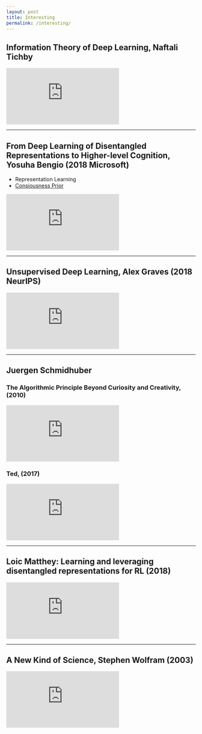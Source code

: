 ```yaml
---
layout: post
title: Interesting
permalink: /interesting/
---
```


## Information Theory of Deep Learning, Naftali Tichby
<iframe class='video' src="https://www.youtube.com/embed/FSfN2K3tnJU" frameborder="0" allow="accelerometer; autoplay; encrypted-media; gyroscope; picture-in-picture" allowfullscreen></iframe>

---

## From Deep Learning of Disentangled Representations to Higher-level Cognition, Yosuha Bengio (2018 Microsoft)
- Representation Learning
- [Consiousness Prior](https://arxiv.org/pdf/1709.08568.pdf)

<iframe class="video" src="https://www.youtube.com/embed/Yr1mOzC93xs" frameborder="0" allow="accelerometer; autoplay; encrypted-media; gyroscope; picture-in-picture" allowfullscreen></iframe>

---
## Unsupervised Deep Learning, Alex Graves (2018 NeurIPS)
<iframe class="video" src="https://www.youtube.com/embed/3RVGrz7MjMg?list=PLWtpIift91Avv87L8iR_iYL3jinE6h9h0" frameborder="0" allow="accelerometer; autoplay; encrypted-media; gyroscope; picture-in-picture" allowfullscreen></iframe>

---
## Juergen Schmidhuber

### The Algorithmic Principle Beyond Curiosity and Creativity, (2010)
<iframe class="video" src="https://www.youtube.com/embed/h7F5sCLIbKQ" frameborder="0" allow="accelerometer; autoplay; encrypted-media; gyroscope; picture-in-picture" allowfullscreen></iframe>

### Ted, (2017)
<iframe class="video" src="https://www.youtube.com/embed/-Y7PLaxXUrs" frameborder="0" allow="accelerometer; autoplay; encrypted-media; gyroscope; picture-in-picture" allowfullscreen></iframe>

---
## Loic Matthey: Learning and leveraging disentangled representations for RL (2018)
<iframe class="video" src="https://www.youtube.com/embed/yV698Fi2XzE" frameborder="0" allow="accelerometer; autoplay; encrypted-media; gyroscope; picture-in-picture" allowfullscreen></iframe>

---
## A New Kind of Science, Stephen Wolfram (2003)
<iframe class="video" src="https://www.youtube.com/embed/_eC14GonZnU?list=PLWtpIift91Avv87L8iR_iYL3jinE6h9h0" frameborder="0" allow="accelerometer; autoplay; encrypted-media; gyroscope; picture-in-picture" allowfullscreen></iframe>



